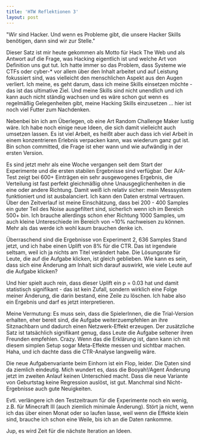 ```yaml
---
title: 'HTW Reflektionen 3'
layout: post
---
```


"Wir sind Hacker. Und wenn es Probleme gibt, die unsere Hacker Skills benötigen, dann sind wir zur Stelle."

Dieser Satz ist mir heute gekommen als Motto für Hack The Web und als Antwort auf die Frage, was Hacking eigentlich ist und welche Art von Definition uns gut tut. Ich hatte immer so das Problem, dass Systeme wie CTFs oder cyber-\* vor allem über den Inhalt arbeitet und auf Leistung fokussiert sind, was vielleicht den menschlichen Aspekt aus den Augen verliert. Ich meine, es geht darum, dass ich meine Skills einsetzen möchte - das ist das ultimative Ziel. Und meine Skills sind nicht unendlich und ich kann auch nicht ständig wachsen und es wäre schon gut wenn es regelmäßig Gelegenheiten gibt, meine Hacking Skills einzusetzen ... hier ist noch viel Futter zum Nachdenken.

Nebenbei bin ich am Überlegen, ob eine Art Random Challenge Maker lustig wäre. Ich habe noch einige neue Ideen, die sich damit vielleicht auch umsetzen lassen. Es ist viel Arbeit, es heißt aber auch dass ich viel Arbeit in einem konzentrieren Erlebnis verpacken kann, was wiederum ganz gut ist. Bin schon committed, die Frage ist eher wann und wie aufwändig in der ersten Version.

Es sind jetzt mehr als eine Woche vergangen seit dem Start der Experimente und die ersten stabilen Ergebnisse sind verfügbar. Der A/A-Test zeigt bei 600+ Einträgen ein sehr ausgewogenes Ergebnis, die Verteilung ist fast perfekt gleichmäßig ohne Unausgeglichenheiten in die eine oder andere Richtung. Damit weiß ich relativ sicher: mein Messsystem funktioniert und ist ausbalanciert. Ich kann den Daten erstmal vertrauen. Über den Zeitverlauf ist meine Einschätzung, dass bei 200 - 400 Samples ein guter Teil des Noise ausgefiltert sind, sicherlich wenn ich im Bereich 500+ bin. Ich brauche allerdings schon eher Richtung 1000 Samples, um auch kleine Untereschiede im Bereich von ~10% nachweisen zu können. Mehr als das werde ich wohl kaum brauchen denke ich.

Überraschend sind die Ergebnisse von Experiment 2, 636 Samples Stand jetzt, und ich habe einen Uplift von 8% für die CTR. Das ist irgendwie seltsam, weil ich ja nichts am Titel verändert habe. Die Lösungsrate für Leute, die auf die Aufgabe klicken, ist gleich geblieben. Wie kann es sein, dass sich eine Änderung am Inhalt sich darauf auswirkt, wie viele Leute auf die Aufgabe klicken?

Und hier spielt auch rein, dass dieser Uplift ein p = 0.03 hat und damit statistisch signifikant - das ist kein Zufall, sondern wirklich eine Folge meiner Änderung, die darin bestand, eine Zeile zu löschen. Ich habe also ein Ergebnis und darf es jetzt interpretieren.

Meine Vermutung: Es muss sein, dass die SpielerInnen, die die Trial-Version erhalten, eher bereit sind, die Aufgabe weiterzuempfehlen an ihre Sitznachbarn und dadurch einen Netzwerk-Effekt erzeugen. Der zusätzliche Satz ist tatsächlich signifikant genug, dass Leute die Aufgabe seltener ihren Freunden empfehlen. Crazy. Wenn das die Erklärung ist, dann kann ich mit diesem simplen Setup sogar Meta-Effekte messen und sichtbar machen. Haha, und ich dachte dass die CTR-Analyse langweilig wäre.

Die neue Aufgabenvariante beim Einhorn ist ein Flop, leider. Die Daten sind da ziemlich eindeutig. Mich wundert es, dass die Booyah!/Agent Änderung jetzt im zweiten Anlauf keinen Unterschied macht. Dass die neue Variante von Geburtstag keine Regression auslöst, ist gut. Manchmal sind Nicht-Ergebnisse auch gute Neuigkeiten.

Evtl. verlängere ich den Testzeitraum für die Experimente noch ein wenig, z.B. für Minecraft III (auch ziemlich minimale Änderung). Stört ja nicht, wenn ich das über einen Monat oder so laufen lasse, weil wenn die Effekte klein sind, brauche ich schon eine Weile, bis ich an die Daten rankomme.

Jup, es wird Zeit für die nächste Iteration an Ideen.
